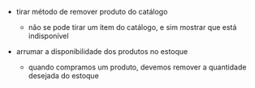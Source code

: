 - tirar método de remover produto do catálogo
    - não se pode tirar um item do catálogo, e sim mostrar que está indisponível

- arrumar a disponibilidade dos produtos no estoque
    - quando compramos um produto, devemos remover a quantidade desejada do estoque

